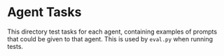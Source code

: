 # Agent Tasks
This directory test tasks for each agent, containing examples of prompts that could be given to that agent. This is used by `eval.py` when running tests.
